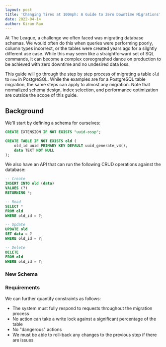 ```yaml
---
layout: post
title: 'Changing Tires at 100mph: A Guide to Zero Downtime Migrations'
date: 2022-04-14
author: Kiran Rao
---
```


At The League, a challenge we often faced was migrating database schemas.
We would often do this when queries were performing poorly, column types incorrect, or the tables were created years ago for a silghtly different use case.
While this may seem like a straightforward set of SQL commands, it can become a complex coreographed dance on production to be achieved with zero downtime and no undesired data loss.

This guide will go through the step by step process of migrating a table `old` to `new` in PostgreSQL. While the examples are for a PostgreSQL table migration, the same steps can apply to almost any migration. Note that normalized schema design, index selection, and performance optimization are outside the scope of this guide.

## Background

We'll start by defining a schema for ourselves:

```sql
CREATE EXTENSION IF NOT EXISTS "uuid-ossp";

CREATE TABLE IF NOT EXISTS old (
    old_id uuid PRIMARY KEY DEFAULT uuid_generate_v4(),
    data TEXT NOT NULL
);
```

We also have an API that can run the following CRUD operations against the database:

```sql
-- Create
INSERT INTO old (data)
VALUES (?)
RETURNING *;

-- Read
SELECT *
FROM old
WHERE old_id = ?;

-- Update
UPDATE old
SET data = ?
WHERE old_id = ?;

-- Delete
DELETE
FROM old
WHERE old_id = ?;
```

### New Schema

### Requirements

We can further quantify constraints as follows:

- The system must fully respond to requests throughout the migration process
- No action can take a write lock against a significant percentage of the table
- No "dangerous" actions
- We must be able to roll-back any changes to the previous step if there are issues
